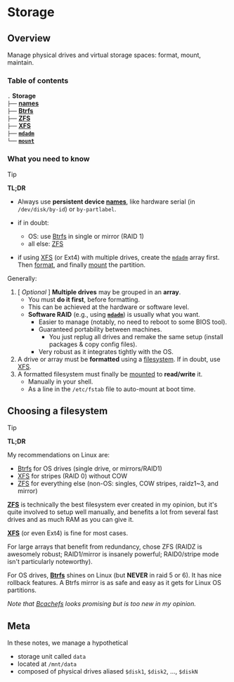 # Storage




## Overview

Manage physical drives and virtual storage spaces: format, mount, maintain.



### Table of contents

`.` **Storage**  
`├──` [**names**](names.md)  
`├──` [**Btrfs**](Btrfs.md)  
`├──` [**ZFS**](ZFS)  
`├──` [**XFS**](XFS.md)  
`├──` [**`mdadm`**](mdadm.md)  
`└──` [**`mount`**](mount.md)  




### What you need to know

> [!Tip]
> **TL;DR**
> - Always use **persistent device [names][names]**, like hardware serial (in `/dev/disk/by-id`) or `by-partlabel`.
> 
> - if in doubt:
>     - OS: use [Btrfs](Btrfs.md) in single or mirror (RAID 1)
>     - all else: [ZFS](ZFS)
> 
> - if using [XFS](XFS.md) (or Ext4) with multiple drives, create the [`mdadm`](mdadm.md) array first.  
Then [format](#choosing-a-filesystem), and finally [mount](mount.md) the partition.

Generally:

1. \[ *Optional* \] **Multiple drives** may be grouped in an **array**.
    - You must **do it first**, before formatting.
    - This can be achieved at the hardware or software level.
    - **Software RAID** (e.g., using [**`mdadm`**](mdadm.md)) is usually what you want.
        - Easier to manage (notably, no need to reboot to some BIOS tool).
        - Guaranteed portability between machines.
            - You just replug all drives and remake the same setup (install packages & copy config files).
        - Very robust as it integrates tightly with the OS.
1. A drive or array must be **formatted** using a [filesystem](#choosing-a-filesystem). If in doubt, use [XFS](XFS.md).
1. A formatted filesystem must finally be [mounted](mount.md) to **read/write** it.
    - Manually in your shell.
    - As a line in the `/etc/fstab` file to auto-mount at boot time.





## Choosing a filesystem

> [!Tip]
> **TL;DR**
>
> My recommendations on Linux are:
> - [Btrfs](Btrfs.md) for OS drives (single drive, or mirrors/RAID1)
> - [XFS](XFS.md) for stripes (RAID 0) without COW
> - [ZFS](ZFS.md) for everything else (non-OS: singles, COW stripes, raidz1~3, and mirror)
 
[**ZFS**](ZFS.md) is technically the best filesystem ever created in my opinion, but it's quite involved to setup well manually, and benefits a lot from several fast drives and as much RAM as you can give it.

[**XFS**](XFS.md) (or even Ext4) is fine for most cases.

For large arrays that benefit from redundancy, chose ZFS (RAIDZ is awesomely robust; RAID1/mirror is insanely powerful; RAID0/stripe mode isn't particularly noteworthy).

For OS drives, [**Btrfs**](Btrfs.md) shines on Linux (but **NEVER** in raid 5 or 6). It has nice rollback features. A Btrfs mirror is as safe and easy as it gets for Linux OS partitions.

*Note that [Bcachefs](https://bcachefs.org/) looks promising but is too new in my opinion.*



## Meta

In these notes, we manage a hypothetical  
- storage unit called `data`  
- located at `/mnt/data`  
- composed of physical drives aliased `$disk1`, `$disk2`, …, `$diskN`





[man-mount]: https://manpages.ubuntu.com/manpages/noble/en/man8/mount.8.html
[man-xfs]: https://manpages.ubuntu.com/manpages/noble/en/man5/xfs.5.html
[man-mkfs.xfs]: https://manpages.ubuntu.com/manpages/noble/en/man8/mkfs.xfs.8.html
[man-chattr]: https://manpages.ubuntu.com/manpages/noble/en/man1/chattr.1.html
[man-mdadm]: https://manpages.ubuntu.com/manpages/noble/en/man8/mdadm.8.html


<!-- LINKS -->
[names]: names.md

<!--
[man-]: 
-->














